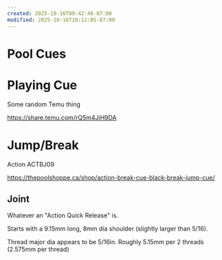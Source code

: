 ```yaml
---
created: 2025-10-16T09:42:48-07:00
modified: 2025-10-16T10:12:05-07:00
---
```


# Pool Cues

# Playing Cue

Some random Temu thing

 https://share.temu.com/rQ5m4JiH9DA

# Jump/Break

Action ACTBJ09

https://thepoolshoppe.ca/shop/action-break-cue-black-break-jump-cue/

## Joint

Whatever an "Action Quick Release" is.

Starts with a 9.15mm long, 8mm dia shoulder (slightly larger than 5/16). 

Thread major dia appears to be 5/16in.
Roughly 5.15mm per 2 threads (2.575mm per thread)
